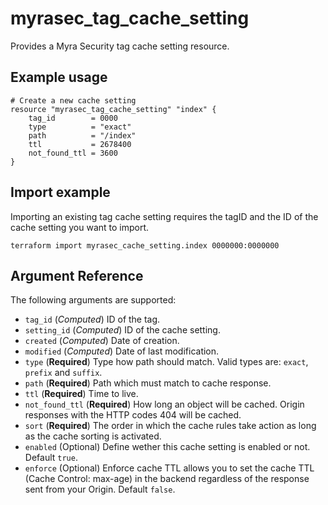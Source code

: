 # myrasec_tag_cache_setting

Provides a Myra Security tag cache setting resource.

## Example usage

```hcl
# Create a new cache setting
resource "myrasec_tag_cache_setting" "index" {
    tag_id        = 0000
    type          = "exact"
    path          = "/index"
    ttl           = 2678400
    not_found_ttl = 3600
}
```

## Import example
Importing an existing tag cache setting requires the tagID and the ID of the cache setting you want to import.
```hcl
terraform import myrasec_cache_setting.index 0000000:0000000
```

## Argument Reference

The following arguments are supported:

* `tag_id` (*Computed*) ID of the tag.
* `setting_id` (*Computed*) ID of the cache setting.
* `created` (*Computed*) Date of creation.
* `modified` (*Computed*) Date of last modification.
* `type` (**Required**) Type how path should match. Valid types are: `exact`, `prefix` and `suffix`.
* `path` (**Required**) Path which must match to cache response.
* `ttl` (**Required**) Time to live.
* `not_found_ttl` (**Required**) How long an object will be cached. Origin responses with the HTTP codes 404 will be cached.
* `sort` (**Required**) The order in which the cache rules take action as long as the cache sorting is activated.
* `enabled` (Optional) Define wether this cache setting is enabled or not. Default `true`.
* `enforce` (Optional) Enforce cache TTL allows you to set the cache TTL (Cache Control: max-age) in the backend regardless of the response sent from your Origin. Default `false`.
